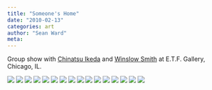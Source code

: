 ```yaml
---
title: "Someone's Home"
date: "2010-02-13"
categories: art
author: "Sean Ward"
meta:
---
```


Group show with [Chinatsu Ikeda](https://www.chinatsuikeda.net) and [Winslow Smith](http://www.winslowsmith.com) at E.T.F. Gallery, Chicago, IL.

![](/images/10-someones-2.jpg)
![](/images/10-someones-3.jpg)
![](/images/10-someones-4.jpg)
![](/images/10-someones-5.jpg)
![](/images/10-someones-6.jpg)
![](/images/10-someones-7.jpg)
![](/images/10-someones-8.jpg)
![](/images/10-someones-9.jpg)
![](/images/10-someones-10.jpg)
![](/images/10-someones-11.jpg)
![](/images/10-someones-12.jpg)
![](/images/10-someones-13.jpg)
![](/images/10-someones-14.jpg)
![](/images/10-someones-15.jpg)
![](/images/10-someones-16.jpg)
![](/images/10-someones-17.jpg)